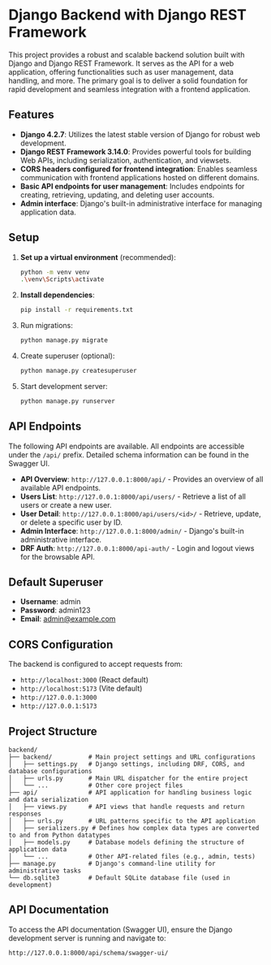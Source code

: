 # Django Backend with Django REST Framework

This project provides a robust and scalable backend solution built with Django and Django REST Framework. It serves as the API for a web application, offering functionalities such as user management, data handling, and more. The primary goal is to deliver a solid foundation for rapid development and seamless integration with a frontend application.

## Features

- **Django 4.2.7**: Utilizes the latest stable version of Django for robust web development.
- **Django REST Framework 3.14.0**: Provides powerful tools for building Web APIs, including serialization, authentication, and viewsets.
- **CORS headers configured for frontend integration**: Enables seamless communication with frontend applications hosted on different domains.
- **Basic API endpoints for user management**: Includes endpoints for creating, retrieving, updating, and deleting user accounts.
- **Admin interface**: Django's built-in administrative interface for managing application data.

## Setup

1. **Set up a virtual environment** (recommended):
   ```bash
   python -m venv venv
   .\venv\Scripts\activate
   ```

2. **Install dependencies**:
   ```bash
   pip install -r requirements.txt
   ```

2. Run migrations:
   ```bash
   python manage.py migrate
   ```

3. Create superuser (optional):
   ```bash
   python manage.py createsuperuser
   ```

4. Start development server:
   ```bash
   python manage.py runserver
   ```

## API Endpoints

The following API endpoints are available. All endpoints are accessible under the `/api/` prefix. Detailed schema information can be found in the Swagger UI.

- **API Overview**: `http://127.0.0.1:8000/api/` - Provides an overview of all available API endpoints.
- **Users List**: `http://127.0.0.1:8000/api/users/` - Retrieve a list of all users or create a new user.
- **User Detail**: `http://127.0.0.1:8000/api/users/<id>/` - Retrieve, update, or delete a specific user by ID.
- **Admin Interface**: `http://127.0.0.1:8000/admin/` - Django's built-in administrative interface.
- **DRF Auth**: `http://127.0.0.1:8000/api-auth/` - Login and logout views for the browsable API.

## Default Superuser

- **Username**: admin
- **Password**: admin123
- **Email**: admin@example.com

## CORS Configuration

The backend is configured to accept requests from:
- `http://localhost:3000` (React default)
- `http://localhost:5173` (Vite default)
- `http://127.0.0.1:3000`
- `http://127.0.0.1:5173`

## Project Structure

```
backend/
├── backend/          # Main project settings and URL configurations
│   ├── settings.py   # Django settings, including DRF, CORS, and database configurations
│   ├── urls.py       # Main URL dispatcher for the entire project
│   └── ...           # Other core project files
├── api/              # API application for handling business logic and data serialization
│   ├── views.py      # API views that handle requests and return responses
│   ├── urls.py       # URL patterns specific to the API application
│   ├── serializers.py # Defines how complex data types are converted to and from Python datatypes
│   ├── models.py     # Database models defining the structure of application data
│   └── ...           # Other API-related files (e.g., admin, tests)
├── manage.py         # Django's command-line utility for administrative tasks
└── db.sqlite3        # Default SQLite database file (used in development)
```

## API Documentation

To access the API documentation (Swagger UI), ensure the Django development server is running and navigate to:

`http://127.0.0.1:8000/api/schema/swagger-ui/`